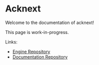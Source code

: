 # Acknext

Welcome to the documentation of acknext!

This page is work-in-progress.

Links:
- <a target="_top" href="https://github.com/TeamRetro/acknext">Engine Repository</a>
- [Documentation Repository](https://github.com/TeamRetro/acknext-docs)